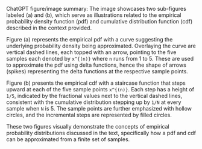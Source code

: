 ChatGPT figure/image summary: The image showcases two sub-figures labeled (a) and (b), which serve as illustrations related to the empirical probability density function (pdf) and cumulative distribution function (cdf) described in the context provided.

Figure (a) represents the empirical pdf with a curve suggesting the underlying probability density being approximated. Overlaying the curve are vertical dashed lines, each topped with an arrow, pointing to the five samples each denoted by `x^{(n)}` where `n` runs from 1 to 5. These are used to approximate the pdf using delta functions, hence the shape of arrows (spikes) representing the delta functions at the respective sample points.

Figure (b) presents the empirical cdf with a staircase function that steps upward at each of the five sample points `x^{(n)}`. Each step has a height of `1/5`, indicated by the fractional values next to the vertical dashed lines, consistent with the cumulative distribution stepping up by `1/N` at every sample when `N` is 5. The sample points are further emphasized with hollow circles, and the incremental steps are represented by filled circles.

These two figures visually demonstrate the concepts of empirical probability distributions discussed in the text, specifically how a pdf and cdf can be approximated from a finite set of samples.